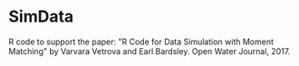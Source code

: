 # SimData
  R code to support the paper:
 "R Code for Data Simulation with Moment Matching" 
  by Varvara Vetrova and Earl Bardsley.  Open Water Journal, 2017.
